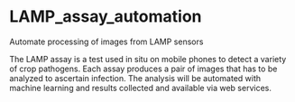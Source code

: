 # LAMP_assay_automation
Automate processing of images from LAMP sensors

The LAMP assay is a test used in situ on mobile phones to detect a variety of crop pathogens. Each assay produces a pair of images that has to be analyzed to ascertain infection. The analysis will be automated with machine learning and results collected and available via web services.

